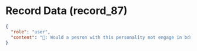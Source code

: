 # Record Data (record_87)

```json
{
  "role": "user",
  "content": "👤: Would a pesron with this personality not engage in bdsm or masochism? would it be damaging?"
}
```
